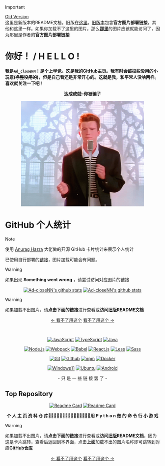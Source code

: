> [!IMPORTANT]
> [Old Version](https://github.com/Ad-closeNN/Ad-closeNN/blob/main/README.md)\
> 这里是新版本的README文档。旧版在[这里](https://github.com/Ad-closeNN/Ad-closeNN/blob/main/README.md)。[旧版本](https://github.com/Ad-closeNN/Ad-closeNN/blob/main/README.md)包含**官方图片部署链接**，其他和这里一样。如果你加载不了这里的图片，那么[**那里**](https://github.com/Ad-closeNN/Ad-closeNN/blob/main/README.md)的图片应该就能访问了，因为那里是作者的**官方图片部署链接**

# 你好！ / H E L L O !
**我是`Ad_closeNN`！是个上学党。这是我的GitHub主页。我有时会鼓捣些没用的小玩意(~~净整没用的~~)，但是自己看还是非常开心的。这就是我，和平常人没啥两样。喜欢就关注一下吧！**

<div align="center">

**~~达成成就: 你被骗了~~**

</div>

<p align="center">
  <img width="400px" src="https://raw.githubusercontent.com/Ad-closeNN/Ad-closeNN/main/IMAD.gif" align="center">
</p>

# GitHub 个人统计
> [!Note]
> 使用 [Anurag Hazra](https://github.com/anuraghazra/github-readme-stats) 大佬做的开源 GitHub 卡片统计来展示个人统计
> 
> 已使用自行部署的[链接](https://readme-n7vnaykou-ad-closenns-projects.vercel.app/api?username=Ad-closeNN&show_icons=true)，图片加载可能会有问题。

> [!WARNING]
> 如果出现 **Something went wrong** ，请尝试访问对应图片的链接

<p align="center"
  
| <a href="https://github.com/Ad-closeNN"><img align="center" src="https://readme-n7vnaykou-ad-closenns-projects.vercel.app/api?username=Ad-closeNN&locale=cn&show_icons=true&include_all_commits=true&theme=buefy" alt="Ad-closeNN's github stats" /></a> | <a href="https://github.com/Ad-closeNN"><img align="center" src="https://readme-n7vnaykou-ad-closenns-projects.vercel.app/api/top-langs/?username=Ad-closeNN&locale=cn&layout=compact&theme=buefy&hide_border=true" alt="Ad-closeNN's github stats" /></a> |
| ------------- | ------------- |

> [!WARNING]
> 如果加载不出图片，请**点击下面的链接**进行查看或**访问**[**旧版**](https://github.com/Ad-closeNN/Ad-closeNN/blob/main/README_old.md)**README文档**
  
</p>
<p align="center" style="text-decoration:none;"
  
| [← 看不了用这个](https://readme-n7vnaykou-ad-closenns-projects.vercel.app/api?username=Ad-closeNN&locale=cn&show_icons=true&include_all_commits=true&theme=buefy) | [看不了用这个 →](https://readme-n7vnaykou-ad-closenns-projects.vercel.app/api/top-langs/?username=Ad-closeNN&locale=cn&layout=compact&theme=buefy&hide_border=true) |
| ------------- | ------------- |

</p>
<br>
<div align="center">

[![JavaScript](https://img.shields.io/badge/-Javascript-FFE70B?logo=Javascript&logoColor=fff)](https://javascript.com)
[![TypeScript](https://img.shields.io/badge/-Typescript-3178C6?logo=Typescript&logoColor=fff)](https://www.typescriptlang.org)
[![Java](https://img.shields.io/badge/Java-E61F24.svg?logo=java&logoColor=fff)](https://java.com)

[![Node.js](https://img.shields.io/badge/Node.js-026E00?logo=node.js&logoColor=fff)](https://nodejs.org)
[![Webpack](https://img.shields.io/badge/Webpack-175d96?logo=webpack&logoColor=fff)](https://webpack.js.org)
[![Babel](https://img.shields.io/badge/Babel-323330?logo=babel&logoColor=f5da55)](https://babeljs.io)
[![React.js](https://img.shields.io/badge/React.js-4598B0?logo=react&logoColor=fff)](https://react.dev)
[![Less](https://img.shields.io/badge/Less-1D365D?logo=less&logoColor=fff)](https://lesscss.org)
[![Sass](https://img.shields.io/badge/Sass-bf4080?logo=sass&logoColor=fff)](https://sass-lang.com)

[![Git](https://img.shields.io/badge/-Git-F05032?logo=git&logoColor=white)](https://git-scm.com)
[![Github](https://img.shields.io/badge/Github-161B22?logo=github&logoColor=fff)](https://github.com)
[![npm](https://img.shields.io/badge/npm-CB0000?logo=npm&logoColor=fff)](https://npmjs.com)
[![Docker](https://img.shields.io/badge/Docker-086DD7?logo=docker&logoColor=fff)](https://docker.com)

[![Windows11](https://img.shields.io/badge/Windows11-0078D7?logo=microsoft&logoColor=fff)](https://blogs.windows.com)
[![Ubuntu](https://img.shields.io/badge/Ubuntu-F05000?logo=ubuntu&logoColor=fff)](https://ubuntu.com)
[![Android](https://img.shields.io/badge/Android-3DDC84?logo=android&logoColor=fff)](https://android.com)

<div>- 只 是 一 些 链 接 罢 了 -</div>
</div>

## Top Repository

<div align="center">
  
[![Readme Card](https://readme-n7vnaykou-ad-closenns-projects.vercel.app/api/pin/?username=Ad-closeNN&repo=Ad-closeNN&show_owner=true&locale=cn&icon_color=79ff97&show_icons=true&bg_color=30,e96443,904e95&title_color=fff&text_color=fff)](https://github.com/Ad-closeNN/Ad-closeNN)
[![Readme Card](https://readme-n7vnaykou-ad-closenns-projects.vercel.app/api/pin/?username=Ad-closeNN&repo=Survive618&show_owner=true&locale=cn&icon_color=79ff97&show_icons=true&bg_color=30,e96443,904e95&title_color=fff&text_color=fff)](https://github.com/Ad-closeNN/Survive618)


**个 人 主 页 资 料 仓 库****用 P y t h o n 做 的 命 令 行 小 游 戏**

</div>



> [!WARNING]
> 如果加载不出图片，请**点击下面的链接**进行查看或**访问**[**旧版**](https://github.com/Ad-closeNN/Ad-closeNN/blob/main/README_old.md)**README文档**，因为这是卡片跳转，查看后返回到本界面，点击**上面**加载不出的图片名称即可跳转到对应**GitHub仓库**



<p align="center"

| [← 看不了用这个](https://readme-n7vnaykou-ad-closenns-projects.vercel.app/api/pin/?username=Ad-closeNN&repo=Ad-closeNN&show_owner=true&locale=cn&icon_color=79ff97&show_icons=true&bg_color=30,e96443,904e95&title_color=fff&text_color=fff) | [看不了用这个 →](https://readme-n7vnaykou-ad-closenns-projects.vercel.app/api/pin/?username=Ad-closeNN&repo=Survive618&show_owner=true&locale=cn&icon_color=79ff97&show_icons=true&bg_color=30,e96443,904e95&title_color=fff&text_color=fff) |
| ------------- | ------------- |

</p>

</div>


